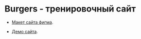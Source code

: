 # Burgers - тренировочный сайт

* [Макет сайта фигма](https://www.figma.com/file/gWfSHNe0UUwSJ1cIPY4adT/Burgers-Menu-Responsive-(Copy)?node-id=0%3A99&t=9XMmtYlCGeXPRrGI-1).


* [Демо сайта](https://igoryha96.github.io/Module01-Burger/index.html).

